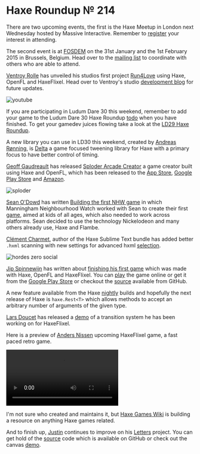 [_template]: ../templates/roundup.html
[date]: / "2014-08-21 15:08:00"
[modified]: / "2014-08-21 15:08:00"
[“”]: a ""
# Haxe Roundup № 214

There are two upcoming events, the first is the Haxe Meetup in London next Wednesday
hosted by Massive Interactive. Remember to [register][l7] your interest in attending.

The second event is at [FOSDEM][l8] on the 31st January and the 1st February 2015 in
Brussels, Belgium. Head over to the [mailing list][l9] to coordinate with others
who are able to attend.

[Ventroy Rolle][gh1] has unveiled his studios first project [Run4Love][l1] using 
Haxe, OpenFL and HaxeFlixel. Head over to Ventroy's studio [development blog][l2] 
for future updates.

![youtube](yFuyigVitYs)

If you are participating in Ludum Dare 30 this weekend, remember to add your game to the
Ludum Dare 30 Haxe Roundup [todo][l10] when you have finished. To get your
gamedev juices flowing take a look at the [LD29 Haxe Roundup][l12].

A new library you can use in LD30 this weekend, created by [Andreas Rønning][tw2], is
[Delta][l11] a game focused tweening library for Haxe with a primary focus to have
better control of timing.

[Geoff Gaudreault][tw1] has released [Sploder Arcade Creator][l3] a game creator 
built using Haxe and OpenFL, which has been released to the [App Store][l4],
[Google Play Store][l5] and [Amazon][l6].

![sploder](/img/214/sploder.png "Sploder Arcade Game Creator")

[Sean O'Dowd][tw3] has written [Building the first NHW game][l13] in which 
Manningham Neighbourhood Watch worked with Sean to create their first [game][l14], 
aimed at kids of all ages, which also needed to work across platforms. Sean decided 
to use the technology Nickelodeon and many others already use, Haxe and Flambe.

[Clément Charmet][gh2], author of the Haxe Sublime Text bundle has added better
`.hxml` scanning with new settings for advanced hxml [selection][l15].

![hordes zero social](/img/214/hordeszero.png "Hordes Zero made with Haxe and OpenFL by @motiontwin_en")

[Jip Spinnewijn][tw4] has written about [finishing his first game][l16] which was
made with Haxe, OpenFL and HaxeFlixel. You can [play][l17] the game online or get 
it from the [Google Play Store][l18] or checkout the [source][l19] available from
GitHub.

A new feature available from the Haxe [nightly][l20] builds and hopefully the next
release of Haxe is `haxe.Rest<T>` which allows methods to accept an arbitrary number
of arguments of the given type.

[Lars Doucet][tw5] has released a [demo][l21] of a transition system he has been 
working on for HaxeFlixel.

Here is a preview of [Anders Nissen][tw5] upcoming HaxeFlixel game, a fast paced
retro game.

![fast retro](/img/214/fastretro.mp4 "A Fast paced retro game by @andershnissen")

I'm not sure who created and maintains it, but [Haxe Games Wiki][l22] is building
a resource on anything Haxe games related.

And to finish up, [Justin][g+1] continues to improve on his [Letters][l23] project.
You can get hold of the [source][l24] code which is available on GitHub or check 
out the canvas [demo][l25].

[tw1]: https://twitter.com/neurofuzzy "@neurofuzzy"
[tw2]: https://twitter.com/sunjammer "@sunjammer"
[tw3]: https://twitter.com/nicetrysean "@nicetrysean"
[tw4]: https://twitter.com/spipnl "@spipnl"
[tw5]: https://twitter.com/larsiusprime "@larsiusprime"
[tw6]: https://twitter.com/andershnissen "@andershnissen"

[gh1]: https://github.com/kidveno "@kidveno"
[gh2]: https://github.com/clemos "@clemos"
	
[g+1]: https://plus.google.com/u/1/100887585476076589216/posts "+Justin"

[l1]: http://bigvgame.webs.com/run4love "Run4Love"
[l2]: http://bigvgames.tumblr.com/tagged/run4love "BigVGames Development Blog"
[l3]: http://www.sploder.com/ "Sploder Arcade Game Creator"
[l4]: https://itunes.apple.com/us/app/sploder-arcade-creator/id897669842 "Sploder Arcade Game Creator on the iOS App Store"
[l5]: https://play.google.com/store/apps/details?id=com.sploder.arcadecreator "Sploder Arcade Game Creator on the Google Play Store"
[l6]: http://www.amazon.com/gp/product/B00LWFWFVY/ "Sploder Arcade Game Creator on Amazon"
[l7]: https://www.eventbrite.com/e/haxe-meetup-tickets-12618063969 "Massive Interactive Haxe Meetup"
[l8]: https://fosdem.org/2015/ "FOSDEM 2015"
[l9]: https://groups.google.com/forum/#!topic/haxelang/9SQP3oThY7k "Haxe FOSDEM 2015"
[l10]: https://github.com/skial/haxe.io/issues/64 "Ludum Dare 30 Haxe Roundup Todo List"
[l11]: https://github.com/furusystems/delta "Delta Tweening Library on GitHub"
[l12]: http://haxe.io/ld/29/ "The Haxe Ludum Dare 29 Roundup"
[l13]: http://seanodowd.me/building-the-first-nhw-game/ "Building the first NHW game"
[l14]: http://www.nhw.com.au/News---Publications/News/Smart-Watcher-Children-s-Game-Launched "Smart Watcher - Children's Game Launched"
[l15]: https://github.com/clemos/haxe-sublime-bundle#build-selection--discovery "Advanced HXML Selection in the Haxe Sublime Text bundle"
[l16]: http://spip.nl/finished-my-first-game/ "Finished my first game!"
[l17]: http://spip.nl/game-challenge/game-1-shoot-the-targets/ "You are a lonely cannon"
[l18]: https://play.google.com/store/apps/details?id=nl.spip.gamechallenge.game1 "Shoot the Targets!"
[l19]: https://github.com/spipnl/game-challenge/tree/master/game1 "Shoot the Targets! on GitHub"
[l20]: http://builds.haxe.org "Nightly Haxe Builds"
[l21]: http://www.files.fortressofdoors.com/flash/flixel/transitions.html "HaxeFlixel Transitions"
[l22]: http://haxegames.wikia.com/wiki/HaxeGames_Wiki "Haxe Games Wiki"
[l23]: https://plus.google.com/u/1/100887585476076589216/posts/F8H5P6rQThg "Letters project progress on Google+"
[l24]: https://github.com/Justinfront/Letters "Letters on GitHub"
[l25]: https://rawgit.com/Justinfront/Letters/master/web/textPathway.html "Letters Canvas Demo"